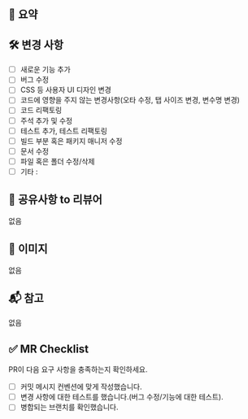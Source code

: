 ## 📝 요약

<!-- 변경 사항 및 관련 이슈에 대해 간단하게 작성해주세요. 어떻게보다 무엇을 왜 수정했는지 설명해주세요. -->

## 🛠️ 변경 사항

- [ ] 새로운 기능 추가
- [ ] 버그 수정
- [ ] CSS 등 사용자 UI 디자인 변경
- [ ] 코드에 영향을 주지 않는 변경사항(오타 수정, 탭 사이즈 변경, 변수명 변경)
- [ ] 코드 리팩토링
- [ ] 주석 추가 및 수정
- [ ] 테스트 추가, 테스트 리팩토링
- [ ] 빌드 부분 혹은 패키지 매니저 수정
- [ ] 문서 수정
- [ ] 파일 혹은 폴더 수정/삭제
- [ ] 기타 :

## 💬 공유사항 to 리뷰어

<!-- 공유하고 싶은 내용이 있으면 작성해주세요! -->

없음

## 🎨 이미지

<!-- 보여줄 이미지가 있으면 첨부해주세요! -->

없음

## 📬 참고

<!-- 참고한 자료가 있다면 올려주세요! -->

없음

## ✅ MR Checklist

PR이 다음 요구 사항을 충족하는지 확인하세요.

- [ ] 커밋 메시지 컨벤션에 맞게 작성했습니다.
- [ ] 변경 사항에 대한 테스트를 했습니다.(버그 수정/기능에 대한 테스트).
- [ ] 병합되는 브랜치를 확인했습니다.
